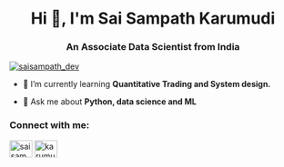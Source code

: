 <h1 align="center">Hi 👋, I'm Sai Sampath Karumudi</h1>
<h3 align="center">An Associate Data Scientist from India</h3>

<p align="left"> <a href="https://twitter.com/saisampath_dev" target="blank"><img src="https://img.shields.io/twitter/follow/saisampath_dev?logo=twitter&style=for-the-badge" alt="saisampath_dev" /></a> </p>

- 🌱 I’m currently learning **Quantitative Trading and System design.**

- 💬 Ask me about **Python, data science and ML**


<h3 align="left">Connect with me:</h3>
<p align="left">
<a href="https://twitter.com/saisampath_dev" target="blank"><img align="center" src="https://raw.githubusercontent.com/rahuldkjain/github-profile-readme-generator/master/src/images/icons/Social/twitter.svg" alt="saisampath_dev" height="30" width="40" /></a>
<a href="https://linkedin.com/in/karumudi" target="blank"><img align="center" src="https://raw.githubusercontent.com/rahuldkjain/github-profile-readme-generator/master/src/images/icons/Social/linked-in-alt.svg" alt="karumudi" height="30" width="40" /></a>
</p>


